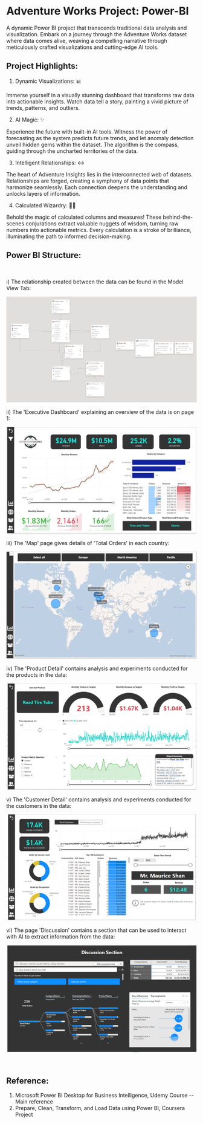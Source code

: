# Adventure Works Project: Power-BI

A dynamic Power BI project that transcends traditional data analysis and visualization. Embark on a journey through the Adventure Works dataset where data comes alive, weaving a compelling narrative through meticulously crafted visualizations and cutting-edge AI tools.

## Project Highlights:

  1. Dynamic Visualizations: 📊
  
  Immerse yourself in a visually stunning dashboard that transforms raw data into actionable insights. Watch data tell a story, painting a vivid picture of trends, patterns, and outliers.
  
  2. AI Magic: ✨
  
  Experience the future with built-in AI tools. Witness the power of forecasting as the system predicts future trends, and let anomaly detection unveil hidden gems within the dataset. The algorithm is the compass, guiding through the uncharted territories of the data.
  
  3. Intelligent Relationships: ↔
  
  The heart of Adventure Insights lies in the interconnected web of datasets. Relationships are forged, creating a symphony of data points that harmonize seamlessly. Each connection deepens the understanding and unlocks layers of information.
  
  4. Calculated Wizardry: 🧙‍♂️
  
  Behold the magic of calculated columns and measures! These behind-the-scenes conjurations extract valuable nuggets of wisdom, turning raw numbers into actionable metrics. Every calculation is a stroke of brilliance, illuminating the path to informed decision-making.

## Power BI Structure:

</br>

 i) The relationship created between the data can be found in the Model View Tab:
  
  ![](https://github.com/AkashKV-1998/Power-BI-Project/blob/main/image/Img_0.png) 


 ii) The 'Executive Dashboard' explaining an overview of the data is on page 1:
  
  ![](https://github.com/AkashKV-1998/Power-BI-Project/blob/main/image/Img_1.png) 

 iii) The 'Map' page gives details of 'Total Orders' in each country:
  
  ![](https://github.com/AkashKV-1998/Power-BI-Project/blob/main/image/Img_2.png) 

 iv) The 'Product Detail' contains analysis and experiments conducted for the products in the data:
  
  ![](https://github.com/AkashKV-1998/Power-BI-Project/blob/main/image/Img_3.png) 

 v) The 'Customer Detail' contains analysis and experiments conducted for the customers in the data:
  
  ![](https://github.com/AkashKV-1998/Power-BI-Project/blob/main/image/Img_4.png) 

vi) The page 'Discussion' contains a section that can be used to interact with AI to extract information from the data:

  ![](https://github.com/AkashKV-1998/Power-BI-Project/blob/main/image/Img_5.png) 

</br>

## Reference:

1. Microsoft Power BI Desktop for Business Intelligence, Udemy Course -- Main reference
2. Prepare, Clean, Transform, and Load Data using Power BI, Coursera Project


